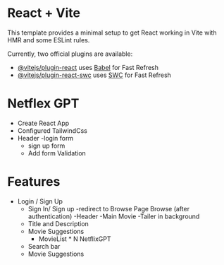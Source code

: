 # React + Vite

This template provides a minimal setup to get React working in Vite with HMR and some ESLint rules.

Currently, two official plugins are available:

- [@vitejs/plugin-react](https://github.com/vitejs/vite-plugin-react/blob/main/packages/plugin-react/README.md) uses [Babel](https://babeljs.io/) for Fast Refresh
- [@vitejs/plugin-react-swc](https://github.com/vitejs/vite-plugin-react-swc) uses [SWC](https://swc.rs/) for Fast Refresh

# Netflex GPT

- Create React App
- Configured TailwindCss
- Header
  -login form
  - sign up form
  - Add form Validation


# Features
- Login / Sign Up
   - Sign In/ Sign up
   -redirect to Browse Page
Browse (after authentication)
  -Header
  -Main Movie
 -Tailer in background
   - Title and Description
   - Movie Suggestions
     - MovieList  * N
NetflixGPT
  - Search bar
  - Movie Suggestions
